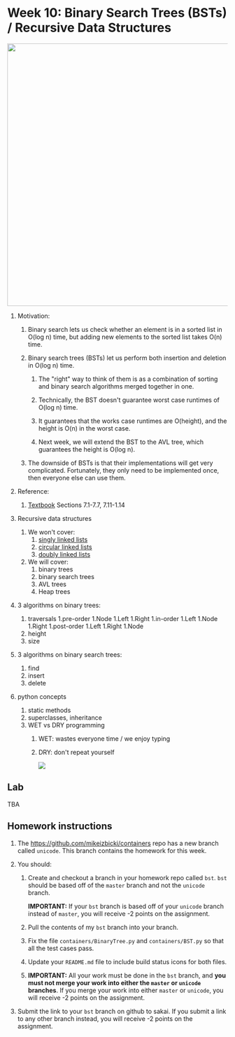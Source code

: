# Week 10: Binary Search Trees (BSTs) / Recursive Data Structures

<img width=600px src=cgxof0jkru551.png />

<!--
<img src=l5nus3752l261.png />
-->

1. Motivation:
    1. Binary search lets us check whether an element is in a sorted list in O(log n) time,
       but adding new elements to the sorted list takes O(n) time.

    1. Binary search trees (BSTs) let us perform both insertion and deletion in O(log n) time.

        1. The "right" way to think of them is as a combination of sorting and binary search algorithms merged together in one.
    
        1. Technically, the BST doesn't guarantee worst case runtimes of O(log n) time.

        1. It guarantees that the works case runtimes are O(height), and the height is O(n) in the worst case.

        1. Next week, we will extend the BST to the AVL tree, which guarantees the height is O(log n).

    1. The downside of BSTs is that their implementations will get very complicated.
       Fortunately, they only need to be implemented once, then everyone else can use them.

1. Reference:
    1. [Textbook](https://runestone.academy/runestone/books/published/pythonds/index.html) Sections 7.1-7.7, 7.11-1.14

1. Recursive data structures
    1. We won't cover:
        1. [singly linked lists](https://www.youtube.com/watch?v=FSsriWQ0qYE&list=PL5tcWHG-UPH112e7AN7C-fwDVPVrt0wpV&index=5)
        1. [circular linked lists](https://www.youtube.com/watch?v=5WoNhm7sOnA&list=PL5tcWHG-UPH112e7AN7C-fwDVPVrt0wpV&index=19)
        1. [doubly linked lists](https://www.youtube.com/watch?v=8kptHdreaTA&list=PL5tcWHG-UPH112e7AN7C-fwDVPVrt0wpV&index=24)
    1. We will cover:
        1. binary trees
        1. binary search trees
        1. AVL trees
        1. Heap trees

1. 3 algorithms on binary trees:
    1. traversals
        1.pre-order
        1.Node 
        1.Left 
        1.Right 
        1.in-order 
        1.Left 
        1.Node 
        1.Right 
        1.post-order 
        1.Left 
        1.Right 
        1.Node
    1. height
    1. size

1. 3 algorithms on binary search trees:
    1. find
    2. insert
    3. delete

1. python concepts
    1. static methods
    1. superclasses, inheritance
    1. WET vs DRY programming
        1. WET: wastes everyone time / we enjoy typing
        1. DRY: don't repeat yourself

           <img src=keep-my-diaper-and-my-code-dry.jpg />

## Lab

TBA

## Homework instructions

1. The https://github.com/mikeizbicki/containers repo has a new branch called `unicode`.
   This branch contains the homework for this week.

1. You should:

    1. Create and checkout a branch in your homework repo called `bst`.
       `bst` should be based off of the `master` branch and not the `unicode` branch.

       **IMPORTANT:**
       If your `bst` branch is based off of your `unicode` branch instead of `master`,
       you will receive -2 points on the assignment.

    1. Pull the contents of my `bst` branch into your branch.

    1. Fix the file `containers/BinaryTree.py` and `containers/BST.py` so that all the test cases pass.

    1. Update your `README.md` file to include build status icons for both files.

    1. **IMPORTANT:**
       All your work must be done in the `bst` branch,
       and **you must not merge your work into either the `master` or `unicode` branches**.
       If you merge your work into either `master` or `unicode`, you will receive -2 points on the assignment.

1. Submit the link to your `bst` branch on github to sakai.
   If you submit a link to any other branch instead, you will receive -2 points on the assignment.
